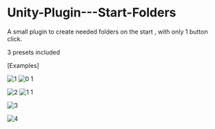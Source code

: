 # Unity-Plugin---Start-Folders
A small plugin to create needed folders on the start , with only 1 button click.

3 presets included


[Examples]


![1](https://github.com/LorendosCSharp/Unity-Plugin---Start-Folders/assets/124144453/33f40844-28e8-4efb-8c92-271994c15cb1)
![0 1](https://github.com/LorendosCSharp/Unity-Plugin---Start-Folders/assets/124144453/d854fd9e-1ed1-4146-8068-4e1c2cb28c99)

![2](https://github.com/LorendosCSharp/Unity-Plugin---Start-Folders/assets/124144453/64afcf3f-78b5-43f5-970e-8cb602d0793d)
![1 1](https://github.com/LorendosCSharp/Unity-Plugin---Start-Folders/assets/124144453/6dfdce9d-72ac-4166-916e-946ea8325db8)

![3](https://github.com/LorendosCSharp/Unity-Plugin---Start-Folders/assets/124144453/20835a3e-3721-4b07-b1d0-d30e35896b6b)

![4](https://github.com/LorendosCSharp/Unity-Plugin---Start-Folders/assets/124144453/b53f2de0-a160-46bb-97e2-dc314ba249aa)

